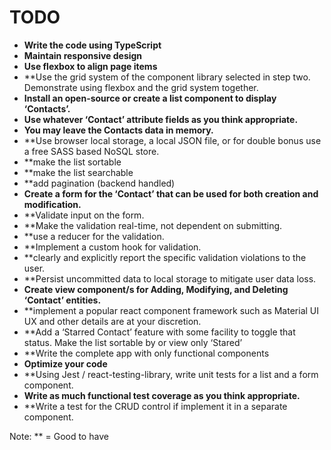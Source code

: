 # TODO

- **Write the code using TypeScript**
- **Maintain responsive design**
- **Use flexbox to align page items**
- **Use the grid system of the component library selected in step two. Demonstrate using flexbox and the grid system together.
- **Install an open-source or create a list component to display ‘Contacts’.**
- **Use whatever ‘Contact’ attribute fields as you think appropriate.**
- **You may leave the Contacts data in memory.**
- **Use browser local storage, a local JSON file, or for double bonus use a free SASS based NoSQL store.
- **make the list sortable
- **make the list searchable
- **add pagination (backend handled)
- **Create a form for the ‘Contact’ that can be used for both creation and modification.**
- **Validate input on the form. 
- **Make the validation real-time, not dependent on submitting.
- **use a reducer for the validation.
- **Implement a custom hook for validation.
- **clearly and explicitly report the specific validation violations to the user.
- **Persist uncommitted data to local storage to mitigate user data loss.
- **Create view component/s for Adding, Modifying, and Deleting ‘Contact’ entities.**
- **implement a popular react component framework such as Material UI UX and other details are at your discretion.
- **Add a ‘Starred Contact’ feature with some facility to toggle that status. Make the list sortable by or view only ‘Stared’
- **Write the complete app with only functional components
- **Optimize your code**
- **Using Jest / react-testing-library, write unit tests for a list and a form component. 
- **Write as much functional test coverage as you think appropriate.**
- **Write a test for the CRUD control if implement it in a separate component.

Note: ** = Good to have

